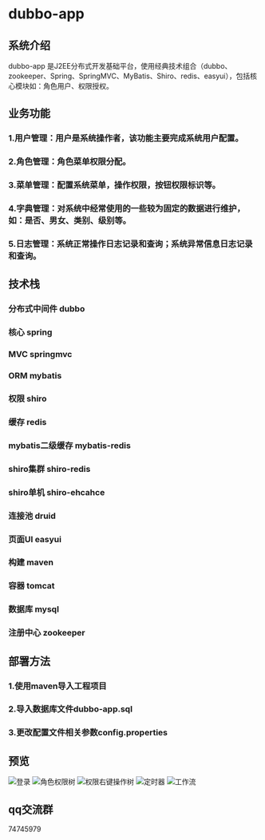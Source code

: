 # dubbo-app

## 系统介绍

dubbo-app 是J2EE分布式开发基础平台，使用经典技术组合（dubbo、zookeeper、Spring、SpringMVC、MyBatis、Shiro、redis、easyui），包括核心模块如：角色用户、权限授权。
## 业务功能
### 1.用户管理：用户是系统操作者，该功能主要完成系统用户配置。
### 2.角色管理：角色菜单权限分配。
### 3.菜单管理：配置系统菜单，操作权限，按钮权限标识等。
### 4.字典管理：对系统中经常使用的一些较为固定的数据进行维护，如：是否、男女、类别、级别等。
### 5.日志管理：系统正常操作日志记录和查询；系统异常信息日志记录和查询。

## 技术栈

### 分布式中间件 dubbo
### 核心 spring 
### MVC springmvc 
### ORM mybatis 
### 权限 shiro 
### 缓存 redis 
### mybatis二级缓存 mybatis-redis 
### shiro集群 shiro-redis 
### shiro单机 shiro-ehcahce
### 连接池 druid
### 页面UI easyui
### 构建 maven
### 容器 tomcat
### 数据库 mysql
### 注册中心 zookeeper

## 部署方法

### 1.使用maven导入工程项目
### 2.导入数据库文件dubbo-app.sql
### 3.更改配置文件相关参数config.properties

## 预览

![](http://git.oschina.net/uploads/images/2016/1116/164543_5571d631_420150.png "登录")
![](http://git.oschina.net/uploads/images/2016/1116/164618_99cd6105_420150.png "角色权限树")
![](http://git.oschina.net/uploads/images/2016/1116/164633_6dd5c2e9_420150.png "权限右键操作树")
![](http://git.oschina.net/uploads/images/2016/1116/164643_80af2995_420150.png "定时器")
![](http://git.oschina.net/uploads/images/2016/1116/164653_4314a4a8_420150.png "工作流")
## qq交流群
74745979